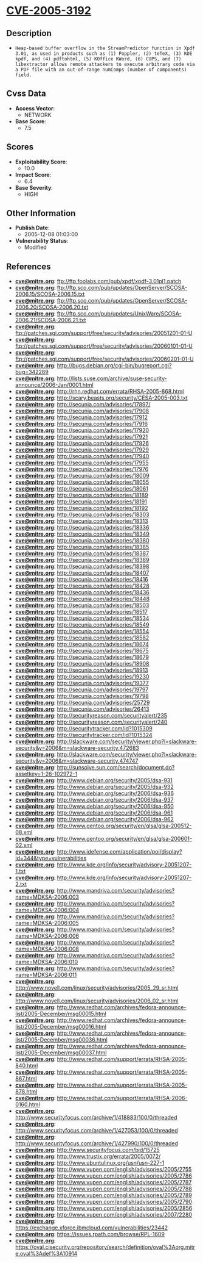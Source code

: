 
# [CVE-2005-3192](ftp://ftp.foolabs.com/pub/xpdf/xpdf-3.01pl1.patch)

## Description

- `Heap-based buffer overflow in the StreamPredictor function in Xpdf 3.01, as used in products such as (1) Poppler, (2) teTeX, (3) KDE kpdf, and (4) pdftohtml, (5) KOffice KWord, (6) CUPS, and (7) libextractor allows remote attackers to execute arbitrary code via a PDF file with an out-of-range numComps (number of components) field.`

## Cvss Data

- **Access Vector**:
  - NETWORK
- **Base Score**:
  - 7.5

## Scores

- **Exploitability Score**:
  - 10.0
- **Impact Score**:
  - 6.4
- **Base Severity**:
  - HIGH

## Other Information

- **Publish Date**:
  - 2005-12-08 01:03:00
- **Vulnerability Status**:
  - Modified

## References

- **cve@mitre.org**: ftp://ftp.foolabs.com/pub/xpdf/xpdf-3.01pl1.patch
- **cve@mitre.org**: ftp://ftp.sco.com/pub/updates/OpenServer/SCOSA-2006.15/SCOSA-2006.15.txt
- **cve@mitre.org**: ftp://ftp.sco.com/pub/updates/OpenServer/SCOSA-2006.20/SCOSA-2006.20.txt
- **cve@mitre.org**: ftp://ftp.sco.com/pub/updates/UnixWare/SCOSA-2006.21/SCOSA-2006.21.txt
- **cve@mitre.org**: ftp://patches.sgi.com/support/free/security/advisories/20051201-01-U
- **cve@mitre.org**: ftp://patches.sgi.com/support/free/security/advisories/20060101-01-U
- **cve@mitre.org**: ftp://patches.sgi.com/support/free/security/advisories/20060201-01-U
- **cve@mitre.org**: http://bugs.debian.org/cgi-bin/bugreport.cgi?bug=342289
- **cve@mitre.org**: http://lists.suse.com/archive/suse-security-announce/2006-Jan/0001.html
- **cve@mitre.org**: http://rhn.redhat.com/errata/RHSA-2005-868.html
- **cve@mitre.org**: http://scary.beasts.org/security/CESA-2005-003.txt
- **cve@mitre.org**: http://secunia.com/advisories/17897/
- **cve@mitre.org**: http://secunia.com/advisories/17908
- **cve@mitre.org**: http://secunia.com/advisories/17912
- **cve@mitre.org**: http://secunia.com/advisories/17916
- **cve@mitre.org**: http://secunia.com/advisories/17920
- **cve@mitre.org**: http://secunia.com/advisories/17921
- **cve@mitre.org**: http://secunia.com/advisories/17926
- **cve@mitre.org**: http://secunia.com/advisories/17929
- **cve@mitre.org**: http://secunia.com/advisories/17940
- **cve@mitre.org**: http://secunia.com/advisories/17955
- **cve@mitre.org**: http://secunia.com/advisories/17976
- **cve@mitre.org**: http://secunia.com/advisories/18009
- **cve@mitre.org**: http://secunia.com/advisories/18055
- **cve@mitre.org**: http://secunia.com/advisories/18061
- **cve@mitre.org**: http://secunia.com/advisories/18189
- **cve@mitre.org**: http://secunia.com/advisories/18191
- **cve@mitre.org**: http://secunia.com/advisories/18192
- **cve@mitre.org**: http://secunia.com/advisories/18303
- **cve@mitre.org**: http://secunia.com/advisories/18313
- **cve@mitre.org**: http://secunia.com/advisories/18336
- **cve@mitre.org**: http://secunia.com/advisories/18349
- **cve@mitre.org**: http://secunia.com/advisories/18380
- **cve@mitre.org**: http://secunia.com/advisories/18385
- **cve@mitre.org**: http://secunia.com/advisories/18387
- **cve@mitre.org**: http://secunia.com/advisories/18389
- **cve@mitre.org**: http://secunia.com/advisories/18398
- **cve@mitre.org**: http://secunia.com/advisories/18407
- **cve@mitre.org**: http://secunia.com/advisories/18416
- **cve@mitre.org**: http://secunia.com/advisories/18428
- **cve@mitre.org**: http://secunia.com/advisories/18436
- **cve@mitre.org**: http://secunia.com/advisories/18448
- **cve@mitre.org**: http://secunia.com/advisories/18503
- **cve@mitre.org**: http://secunia.com/advisories/18517
- **cve@mitre.org**: http://secunia.com/advisories/18534
- **cve@mitre.org**: http://secunia.com/advisories/18549
- **cve@mitre.org**: http://secunia.com/advisories/18554
- **cve@mitre.org**: http://secunia.com/advisories/18582
- **cve@mitre.org**: http://secunia.com/advisories/18674
- **cve@mitre.org**: http://secunia.com/advisories/18675
- **cve@mitre.org**: http://secunia.com/advisories/18679
- **cve@mitre.org**: http://secunia.com/advisories/18908
- **cve@mitre.org**: http://secunia.com/advisories/18913
- **cve@mitre.org**: http://secunia.com/advisories/19230
- **cve@mitre.org**: http://secunia.com/advisories/19377
- **cve@mitre.org**: http://secunia.com/advisories/19797
- **cve@mitre.org**: http://secunia.com/advisories/19798
- **cve@mitre.org**: http://secunia.com/advisories/25729
- **cve@mitre.org**: http://secunia.com/advisories/26413
- **cve@mitre.org**: http://securityreason.com/securityalert/235
- **cve@mitre.org**: http://securityreason.com/securityalert/240
- **cve@mitre.org**: http://securitytracker.com/id?1015309
- **cve@mitre.org**: http://securitytracker.com/id?1015324
- **cve@mitre.org**: http://slackware.com/security/viewer.php?l=slackware-security&y=2006&m=slackware-security.472683
- **cve@mitre.org**: http://slackware.com/security/viewer.php?l=slackware-security&y=2006&m=slackware-security.474747
- **cve@mitre.org**: http://sunsolve.sun.com/search/document.do?assetkey=1-26-102972-1
- **cve@mitre.org**: http://www.debian.org/security/2005/dsa-931
- **cve@mitre.org**: http://www.debian.org/security/2005/dsa-932
- **cve@mitre.org**: http://www.debian.org/security/2006/dsa-936
- **cve@mitre.org**: http://www.debian.org/security/2006/dsa-937
- **cve@mitre.org**: http://www.debian.org/security/2006/dsa-950
- **cve@mitre.org**: http://www.debian.org/security/2006/dsa-961
- **cve@mitre.org**: http://www.debian.org/security/2006/dsa-962
- **cve@mitre.org**: http://www.gentoo.org/security/en/glsa/glsa-200512-08.xml
- **cve@mitre.org**: http://www.gentoo.org/security/en/glsa/glsa-200601-02.xml
- **cve@mitre.org**: http://www.idefense.com/application/poi/display?id=344&type=vulnerabilities
- **cve@mitre.org**: http://www.kde.org/info/security/advisory-20051207-1.txt
- **cve@mitre.org**: http://www.kde.org/info/security/advisory-20051207-2.txt
- **cve@mitre.org**: http://www.mandriva.com/security/advisories?name=MDKSA-2006:003
- **cve@mitre.org**: http://www.mandriva.com/security/advisories?name=MDKSA-2006:004
- **cve@mitre.org**: http://www.mandriva.com/security/advisories?name=MDKSA-2006:005
- **cve@mitre.org**: http://www.mandriva.com/security/advisories?name=MDKSA-2006:006
- **cve@mitre.org**: http://www.mandriva.com/security/advisories?name=MDKSA-2006:008
- **cve@mitre.org**: http://www.mandriva.com/security/advisories?name=MDKSA-2006:010
- **cve@mitre.org**: http://www.mandriva.com/security/advisories?name=MDKSA-2006:011
- **cve@mitre.org**: http://www.novell.com/linux/security/advisories/2005_29_sr.html
- **cve@mitre.org**: http://www.novell.com/linux/security/advisories/2006_02_sr.html
- **cve@mitre.org**: http://www.redhat.com/archives/fedora-announce-list/2005-December/msg00015.html
- **cve@mitre.org**: http://www.redhat.com/archives/fedora-announce-list/2005-December/msg00016.html
- **cve@mitre.org**: http://www.redhat.com/archives/fedora-announce-list/2005-December/msg00036.html
- **cve@mitre.org**: http://www.redhat.com/archives/fedora-announce-list/2005-December/msg00037.html
- **cve@mitre.org**: http://www.redhat.com/support/errata/RHSA-2005-840.html
- **cve@mitre.org**: http://www.redhat.com/support/errata/RHSA-2005-867.html
- **cve@mitre.org**: http://www.redhat.com/support/errata/RHSA-2005-878.html
- **cve@mitre.org**: http://www.redhat.com/support/errata/RHSA-2006-0160.html
- **cve@mitre.org**: http://www.securityfocus.com/archive/1/418883/100/0/threaded
- **cve@mitre.org**: http://www.securityfocus.com/archive/1/427053/100/0/threaded
- **cve@mitre.org**: http://www.securityfocus.com/archive/1/427990/100/0/threaded
- **cve@mitre.org**: http://www.securityfocus.com/bid/15725
- **cve@mitre.org**: http://www.trustix.org/errata/2005/0072/
- **cve@mitre.org**: http://www.ubuntulinux.org/usn/usn-227-1
- **cve@mitre.org**: http://www.vupen.com/english/advisories/2005/2755
- **cve@mitre.org**: http://www.vupen.com/english/advisories/2005/2786
- **cve@mitre.org**: http://www.vupen.com/english/advisories/2005/2787
- **cve@mitre.org**: http://www.vupen.com/english/advisories/2005/2788
- **cve@mitre.org**: http://www.vupen.com/english/advisories/2005/2789
- **cve@mitre.org**: http://www.vupen.com/english/advisories/2005/2790
- **cve@mitre.org**: http://www.vupen.com/english/advisories/2005/2856
- **cve@mitre.org**: http://www.vupen.com/english/advisories/2007/2280
- **cve@mitre.org**: https://exchange.xforce.ibmcloud.com/vulnerabilities/23442
- **cve@mitre.org**: https://issues.rpath.com/browse/RPL-1609
- **cve@mitre.org**: https://oval.cisecurity.org/repository/search/definition/oval%3Aorg.mitre.oval%3Adef%3A10914
